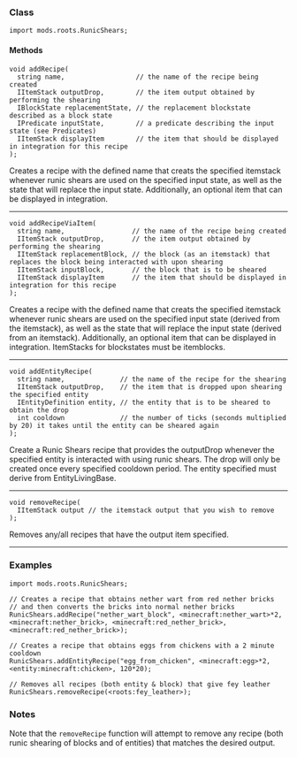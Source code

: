 
### Class

```zenscript
import mods.roots.RunicShears;
```

#### Methods

```zenscript
void addRecipe(
  string name,                  // the name of the recipe being created
  IItemStack outputDrop,        // the item output obtained by performing the shearing
  IBlockState replacementState, // the replacement blockstate described as a block state
  IPredicate inputState,        // a predicate describing the input state (see Predicates)
  IItemStack displayItem        // the item that should be displayed in integration for this recipe
);
```

Creates a recipe with the defined name that creats the specified itemstack whenever runic shears are used on the specified input state, as well as the state that will replace the input state. Additionally, an optional item that can be displayed in integration.

---


```zenscript
void addRecipeViaItem(
  string name,                 // the name of the recipe being created
  IItemStack outputDrop,       // the item output obtained by performing the shearing
  IItemStack replacementBlock, // the block (as an itemstack) that replaces the block being interacted with upon shearing
  IItemStack inputBlock,       // the block that is to be sheared
  IItemStack displayItem       // the item that should be displayed in integration for this recipe
);
```

Creates a recipe with the defined name that creats the specified itemstack whenever runic shears are used on the specified input state (derived from the itemstack), as well as the state that will replace the input state (derived from an itemstack). Additionally, an optional item that can be displayed in integration. ItemStacks for blockstates must be itemblocks.

---


```zenscript
void addEntityRecipe(
  string name,              // the name of the recipe for the shearing
  IItemStack outputDrop,    // the item that is dropped upon shearing the specified entity
  IEntityDefinition entity, // the entity that is to be sheared to obtain the drop
  int cooldown              // the number of ticks (seconds multiplied by 20) it takes until the entity can be sheared again
);
```

Create a Runic Shears recipe that provides the outputDrop whenever the specified entity is interacted with using runic shears. The drop will only be created once every specified cooldown period. The entity specified must derive from EntityLivingBase.

---


```zenscript
void removeRecipe(
  IItemStack output // the itemstack output that you wish to remove
);
```

Removes any/all recipes that have the output item specified.

---


### Examples

```zenscript
import mods.roots.RunicShears;

// Creates a recipe that obtains nether wart from red nether bricks
// and then converts the bricks into normal nether bricks
RunicShears.addRecipe("nether_wart_block", <minecraft:nether_wart>*2, <minecraft:nether_brick>, <minecraft:red_nether_brick>, <minecraft:red_nether_brick>);

// Creates a recipe that obtains eggs from chickens with a 2 minute cooldown
RunicShears.addEntityRecipe("egg_from_chicken", <minecraft:egg>*2, <entity:minecraft:chicken>, 120*20);

// Removes all recipes (both entity & block) that give fey leather
RunicShears.removeRecipe(<roots:fey_leather>);
```

### Notes

Note that the `removeRecipe` function will attempt to remove any recipe (both runic shearing of blocks and of entities) that matches the desired output.
